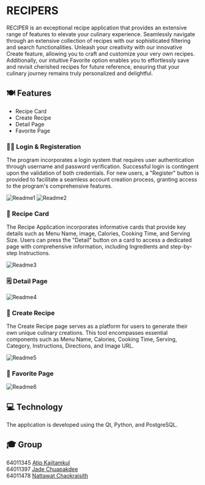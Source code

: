 # RECIPERS

RECIPER is an exceptional recipe application that provides an extensive range of features to elevate your culinary experience. Seamlessly navigate through an extensive collection of recipes with our sophisticated filtering and search functionalities. Unleash your creativity with our innovative Create feature, allowing you to craft and customize your very own recipes. Additionally, our intuitive Favorite option enables you to effortlessly save and revisit cherished recipes for future reference, ensuring that your culinary journey remains truly personalized and delightful.

## 🍽️ Features
- Recipe Card
- Create Recipe
- Detail Page
- Favorite Page

### 💁🏻 Login & Registeration

The program incorporates a login system that requires user authentication through username and password verification. Successful login is contingent upon the validation of both credentials. For new users, a "Register" button is provided to facilitate a seamless account creation process, granting access to the program's comprehensive features.

![Readme1](https://github.com/NattawatC/RECIPERS/assets/90686843/779350ca-0506-4d08-819c-bbc4347e5ad1)
![Readme2](https://github.com/NattawatC/RECIPERS/assets/90686843/9d5bd1bd-1297-4ae4-84a1-02f4e2903ead)
### 📇 Recipe Card

The Recipe Application incorporates informative cards that provide key details such as Menu Name, image, Calories, Cooking Time, and Serving Size. Users can press the "Detail" button on a card to access a dedicated page with comprehensive information, including Ingredients and step-by-step Instructions.

![Readme3]()

### 🗒️ Detail Page

![Readme4]()

### 📝 Create Recipe
The Create Recipe page serves as a platform for users to generate their own unique culinary creations. This tool encompasses essential components such as Menu Name, Calories, Cooking Time, Serving, Category, Instructions, Directions, and Image URL.

![Readme5](https://github.com/NattawatC/RECIPERS/assets/90686843/3a97f735-1651-47e4-ad20-4507d80051d9)

### 🤍 Favorite Page

![Readme6]()

## 💻 Technology
The application is developed using the Qt, Python, and PostgreSQL.

## 🎓 Group
64011345 [Atip Kajitamkul](https://github.com/Audio431)\
64011397 [Jade Chuapakdee](https://github.com/jimmy666k)\
64011478 [Nattawat Chaokraisith](https://github.com/NattawatC)
